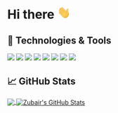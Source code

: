 # Hi there <img src="https://raw.githubusercontent.com/mzubair481/mzubair481/main/wave.gif" width="30px">

## 🔧 Technologies & Tools
![](https://img.shields.io/badge/OS-Windows-informational?style=flat&logo=Windows&logoColor=white&color=6082B6)
![](https://img.shields.io/badge/Editor-Visual_Studio_Code-informational?style=flat&logo=visualstudiocode&logoColor=white&color=6082B6)
![](https://img.shields.io/badge/Backend-Nodejs-informational?style=flat&logo=node.js&logoColor=white&color=6082B6)
![](https://img.shields.io/badge/ORM-Sequelize-informational?style=flat&logo=Sequelize&logoColor=white&color=6082B6)
![](https://img.shields.io/badge/Code-TypeScript-informational?style=flat&logo=typescript&logoColor=white&color=6082B6)
![](https://img.shields.io/badge/Code-React-informational?style=flat&logo=React&logoColor=white&color=6082B6)
![](https://img.shields.io/badge/Shell-Bash-informational?style=flat&logo=gnu-bash&logoColor=white&color=6082B6)
![](https://img.shields.io/badge/Code-Python-informational?style=flat&logo=python&logoColor=white&color=6082B6)

## &#x1f4c8; GitHub Stats

<a href="https://github.com/mzubair481/mzubair481">
  <img align="center" src="https://github-readme-stats.vercel.app/api/top-langs/?username=mzubair481&hide=java,text&title_color=6082B6&text_color=c9cacc&icon_color=2bbc8a&bg_color=1d1f21&langs_count=3" />
</a>
<a href="https://github.com/mzubair481/mzubair481">
  <img align="center" src="https://github-readme-stats.vercel.app/api?username=mzubair481&show_icons=true&line_height=27&count_private=true&title_color=6082B6&text_color=c9cacc&icon_color=2bbc8a&bg_color=1d1f21" alt="Zubair's GitHub Stats" />
</a>
